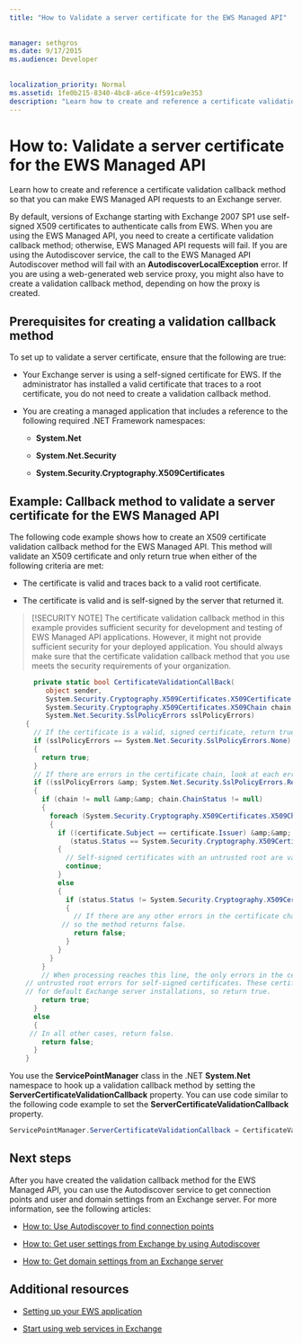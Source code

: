 ```yaml
---
title: "How to Validate a server certificate for the EWS Managed API"
 
 
manager: sethgros
ms.date: 9/17/2015
ms.audience: Developer
 
 
localization_priority: Normal
ms.assetid: 1fe0b215-8340-4bc8-a6ce-4f591ca9e353
description: "Learn how to create and reference a certificate validation callback method so that you can make EWS Managed API requests to an Exchange server."
---
```


# How to: Validate a server certificate for the EWS Managed API

Learn how to create and reference a certificate validation callback method so that you can make EWS Managed API requests to an Exchange server.
  
By default, versions of Exchange starting with Exchange 2007 SP1 use self-signed X509 certificates to authenticate calls from EWS. When you are using the EWS Managed API, you need to create a certificate validation callback method; otherwise, EWS Managed API requests will fail. If you are using the Autodiscover service, the call to the EWS Managed API Autodiscover method will fail with an **AutodiscoverLocalException** error. If you are using a web-generated web service proxy, you might also have to create a validation callback method, depending on how the proxy is created. 
  
## Prerequisites for creating a validation callback method
<a name="bk_prereq"> </a>

To set up to validate a server certificate, ensure that the following are true: 
  
- Your Exchange server is using a self-signed certificate for EWS. If the administrator has installed a valid certificate that traces to a root certificate, you do not need to create a validation callback method. 
    
- You are creating a managed application that includes a reference to the following required .NET Framework namespaces: 
    
  - **System.Net**
    
  - **System.Net.Security**
    
  - **System.Security.Cryptography.X509Certificates**
    
## Example: Callback method to validate a server certificate for the EWS Managed API
<a name="bk_example"> </a>

The following code example shows how to create an X509 certificate validation callback method for the EWS Managed API. This method will validate an X509 certificate and only return true when either of the following criteria are met: 
  
- The certificate is valid and traces back to a valid root certificate.
    
- The certificate is valid and is self-signed by the server that returned it. 
    
> [!SECURITY NOTE]
> The certificate validation callback method in this example provides sufficient security for development and testing of EWS Managed API applications. However, it might not provide sufficient security for your deployed application. You should always make sure that the certificate validation callback method that you use meets the security requirements of your organization. 
  
```cs
      private static bool CertificateValidationCallBack(
         object sender,
         System.Security.Cryptography.X509Certificates.X509Certificate certificate,
         System.Security.Cryptography.X509Certificates.X509Chain chain,
         System.Net.Security.SslPolicyErrors sslPolicyErrors)
    {
      // If the certificate is a valid, signed certificate, return true.
      if (sslPolicyErrors == System.Net.Security.SslPolicyErrors.None)
      {
        return true;
      }
      // If there are errors in the certificate chain, look at each error to determine the cause.
      if ((sslPolicyErrors &amp; System.Net.Security.SslPolicyErrors.RemoteCertificateChainErrors) != 0)
      {
        if (chain != null &amp;&amp; chain.ChainStatus != null)
        {
          foreach (System.Security.Cryptography.X509Certificates.X509ChainStatus status in chain.ChainStatus)
          {
            if ((certificate.Subject == certificate.Issuer) &amp;&amp;
               (status.Status == System.Security.Cryptography.X509Certificates.X509ChainStatusFlags.UntrustedRoot))
            {
              // Self-signed certificates with an untrusted root are valid. 
              continue;
            }
            else
            {
              if (status.Status != System.Security.Cryptography.X509Certificates.X509ChainStatusFlags.NoError)
              {
                // If there are any other errors in the certificate chain, the certificate is invalid,
             // so the method returns false.
                return false;
              }
            }
          }
        }
        // When processing reaches this line, the only errors in the certificate chain are 
    // untrusted root errors for self-signed certificates. These certificates are valid
    // for default Exchange server installations, so return true.
        return true;
      }
      else
      {
     // In all other cases, return false.
        return false;
      }
    }

```

You use the **ServicePointManager** class in the .NET **System.Net** namespace to hook up a validation callback method by setting the **ServerCertificateValidationCallback** property. You can use code similar to the following code example to set the **ServerCertificateValidationCallback** property. 
  
```cs
ServicePointManager.ServerCertificateValidationCallback = CertificateValidationCallBack;

```

## Next steps
<a name="bk_example"> </a>

After you have created the validation callback method for the EWS Managed API, you can use the Autodiscover service to get connection points and user and domain settings from an Exchange server. For more information, see the following articles:
  
- [How to: Use Autodiscover to find connection points](how-to-use-autodiscover-to-find-connection-points.md)
    
- [How to: Get user settings from Exchange by using Autodiscover](how-to-get-user-settings-from-exchange-by-using-autodiscover.md)
    
- [How to: Get domain settings from an Exchange server](how-to-get-domain-settings-from-an-exchange-server.md)
    
## Additional resources
<a name="bk_addresources"> </a>

- [Setting up your EWS application](setting-up-your-ews-application.md)
    
- [Start using web services in Exchange](start-using-web-services-in-exchange.md)
    

